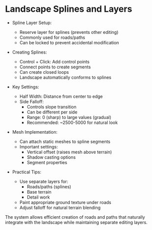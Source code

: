# Landscape Splines and Layers

* Spline Layer Setup:
  - Reserve layer for splines (prevents other editing)
  - Commonly used for roads/paths
  - Can be locked to prevent accidental modification

* Creating Splines:
  - Control + Click: Add control points
  - Connect points to create segments
  - Can create closed loops
  - Landscape automatically conforms to splines

* Key Settings:
  - Half Width: Distance from center to edge
  - Side Falloff:
    * Controls slope transition
    * Can be different per side
    * Range: 0 (sharp) to large values (gradual)
    * Recommended: ~2500-5000 for natural look
  
* Mesh Implementation:
  - Can attach static meshes to spline segments
  - Important settings:
    * Vertical offset (raises mesh above terrain)
    * Shadow casting options
    * Segment properties
    
* Practical Tips:
  - Use separate layers for:
    * Roads/paths (splines)
    * Base terrain
    * Detail work
  - Paint appropriate ground texture under roads
  - Adjust falloff for natural terrain blending

The system allows efficient creation of roads and paths that naturally integrate with the landscape while maintaining separate editing layers.